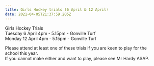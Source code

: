 ```yaml
---
title: Girls Hockey trials (6 April & 12 April)
date: 2021-04-05T21:37:59.205Z
---
```

Girls Hockey Trials  
Tuesday 6 April 4pm - 5.15pm - Gonville Turf  
Monday 12 April 4pm - 5.15pm - Gonville Turf  

Please attend at least one of these trials if you are keen to play for the school this year.  
If you cannot make either and want to play, please see Mr Hardy ASAP.
